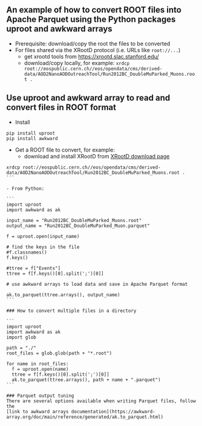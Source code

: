 ## An example of how to convert ROOT files into Apache Parquet using the Python packages uproot and awkward arrays

- Prerequisite: download/copy the root the files to be converted
- For files shared via the XRootD protocol (i.e. URLs like `root://...`)
  - get xrootd tools from https://xrootd.slac.stanford.edu/
  - download/copy locally, for example:
     `xrdcp root://eospublic.cern.ch//eos/opendata/cms/derived-data/AOD2NanoAODOutreachTool/Run2012BC_DoubleMuParked_Muons.root .`

## Use uproot and awkward array to read and convert files in ROOT format

- Install 
```
pip install uproot
pip install awkward
```

- Get a ROOT file to convert, for example:
  - download and install XRootD from [XRootD download page](https://xrootd.slac.stanford.edu/dload.html)
`````
xrdcp root://eospublic.cern.ch//eos/opendata/cms/derived-data/AOD2NanoAODOutreachTool/Run2012BC_DoubleMuParked_Muons.root .
```

- From Python:

```
import uproot
import awkward as ak

input_name = "Run2012BC_DoubleMuParked_Muons.root"
output_name = "Run2012BC_DoubleMuParked_Muon.parquet"

f = uproot.open(input_name)

# find the keys in the file
#f.classnames()
f.keys()

#ttree = f["Events"]
ttree = f[f.keys()[0].split(';')[0]]

# use awkward arrays to load data and save in Apache Parquet format

ak.to_parquet(ttree.arrays(), output_name)
```

### How to convert multiple files in a directory

```
import uproot
import awkward as ak
import glob

path = "./"
root_files = glob.glob(path + "*.root")

for name in root_files:
  f = uproot.open(name)
  ttree = f[f.keys()[0].split(';')[0]]
  ak.to_parquet(ttree.arrays(), path + name + ".parquet")
```

### Parquet output tuning 
There are several options available when writing Parquet files, follow the 
[link to awkward arrays documentation](https://awkward-array.org/doc/main/reference/generated/ak.to_parquet.html)
